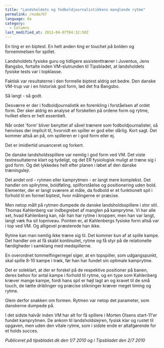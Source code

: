 ```yaml
---
title: "Landsholdets og fodboldjournalistikkens manglende rytme"
permalink: /node/67
language: da
category:
  - Columns
last_modified_at: 2013-04-07T04:32:50Z
---
```


En ting er en biptest. En helt anden ting er touchet på bolden og fornemmelsen for spillet.

Landsholdets fysiske guru og tidligere assistenttræner i Juventus, Jens Bangsbo, fortalte inden VM-slutrunden til Tipsbladet, at landsholdets fysiske tests var i topklasse.



Faktisk var resultaterne i den formelle biptest aldrig set bedre. Den danske VM-trup var i en historisk god form, lød det fra Bangsbo.



Så langt - så godt.



Desværre er der i fodboldjournalistik en forenkling i forståelsen af ordet form. Der sker aldrig en analyse af forskellen på ordene form og rytme, hvilket ellers er helt essentielt.



Når ordet 'form' bliver benyttet af såvel trænere som fodboldjournalister, så henvises der implicit til, hvorvidt en spiller er god eller dårlig. Kort sagt. Det kommer altså an på, om spilleren er i god form eller ej.



Det er imidlertid unuanceret og forkert.



De danske landsholdsspillere var nemlig i god form ved VM. Det viste testresultaterne klart og tydeligt, og det ER fysiologisk muligt at træne sig i god form. Og det lykkedes helt efter planen i løbet af den danske træningslejr.



Det andet ord - rytmen eller kamprytmen - er langt mere komplekst. Det handler om spilrytme, boldføling, spilforståelse og positionering uden bold. Elementer, der er langt sværere at måle, da fodbold er et funktionelt spil i forhold til en formel biptest, hvor målingerne er præcise.



Men netop målt på rytmen dumpede de danske landsholdsspillere i stor stil. Thomas Kahlenberg var indbegrebet af manglen på kamprytme. Vi har alle set, hvad Kahlenberg kan, når han har rytme i kroppen, men han var langt, langt væk fra sit topniveau. Pointen er, at Kahlenbergs fysiske form altså var i top ved VM. Og alligevel præsterede han ikke.



Rytme kan man nemlig ikke træne sig til. Det kommer kun af at spille kampe. Det handler om at få skabt kontinuitet, rytme og få styr på de relationelle færdigheder i samklang med medspillerne.



En overordnet tommelfingerregel siger, at en topspiller, som udgangspunkt, skal spille 8-10 kampe i træk, før han har fundet sin optimale kamprytme.



Det er soleklart, at der er forskel på de respektive positioner på banen, deres behov for antal kampe i forhold til rytme, og en type som Kahlenberg kræver mange kampe, fordi hans spil er højt lagt an og kravet til de små touch, de tætte driblinger og præcise stikninger kræver meget timing og rytme.



Glem derfor snakken om formen. Rytmen var netop det parameter, som danskerne dumpede på.



I det sidste halvår inden VM har alt for få spillere i Morten Olsens start-11'er fundet kamprytmen. De ankom til landsholdslejren, fysisk klar og rustet til opgaven, men uden den vitale rytme, som i sidste ende er altafgørende for et holds succes.  


_Publiceret på tipsbladet.dk den 1/7 2010 og i Tipsbladet den 2/7 2010_

